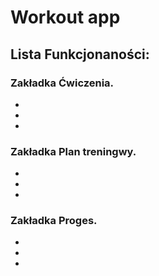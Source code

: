 # Workout app

## Lista Funkcjonaności:
### Zakładka Ćwiczenia.
-
-
-

### Zakładka Plan treningwy.
-
-
- 
### Zakładka Proges.
-
-
- 